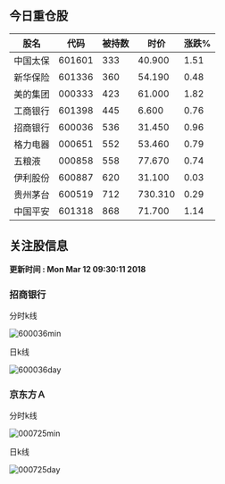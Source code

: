 
## 今日重仓股 

|股名|代码|被持数|时价|涨跌%|
|---|---|---|---|---|
|中国太保|601601|333|40.900|1.51|
|新华保险|601336|360|54.190|0.48|
|美的集团|000333|423|61.000|1.82|
|工商银行|601398|445|6.600|0.76|
|招商银行|600036|536|31.450|0.96|
|格力电器|000651|552|53.460|0.79|
|五粮液|000858|558|77.670|0.74|
|伊利股份|600887|620|31.100|0.03|
|贵州茅台|600519|712|730.310|0.29|
|中国平安|601318|868|71.700|1.14|

## 关注股信息
**更新时间 : Mon Mar 12 09:30:11 2018**
### 招商银行 
分时k线

![600036min](http://image.sinajs.cn/newchart/min/n/sh600036.gif)

日k线

![600036day](http://image.sinajs.cn/newchart/daily/n/sh600036.gif)

### 京东方Ａ 
分时k线

![000725min](http://image.sinajs.cn/newchart/min/n/sz000725.gif)

日k线

![000725day](http://image.sinajs.cn/newchart/daily/n/sz000725.gif)
